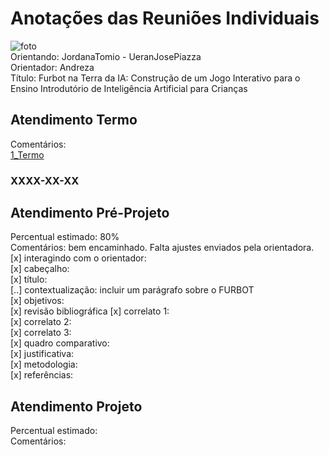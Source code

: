 # Anotações das Reuniões Individuais  

![foto](foto.png "foto")  
Orientando: JordanaTomio - UeranJosePiazza  
Orientador: Andreza  
Título: Furbot na Terra da IA: Construção de um Jogo Interativo para o Ensino Introdutório de Inteligência Artificial para Crianças  

## Atendimento Termo  

Comentários:  
[1_Termo](1_Termo.pdf "1_Termo")  

### XXXX-XX-XX

## Atendimento Pré-Projeto  

Percentual estimado: 80%  
Comentários: bem encaminhado. Falta ajustes enviados pela orientadora.    
[x] interagindo com o orientador:  
[x] cabeçalho:  
[x] título:  
[..] contextualização: incluir um parágrafo sobre o FURBOT  
[x] objetivos:  
[x] revisão bibliográfica
[x] correlato 1:  
[x] correlato 2:  
[x] correlato 3:  
[x] quadro comparativo:  
[x] justificativa:  
[x] metodologia:  
[x] referências:  

## Atendimento Projeto  

Percentual estimado:  
Comentários:  
